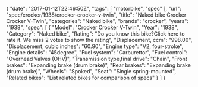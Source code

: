 {
    "date": "2017-01-12T22:46:50Z",
    "tags": [
        "motorbike",
        "spec"
    ],
    "url": "spec\/crocker\/1938\/crocker-crocker-v-twin",
    "title": "Naked bike Crocker Crocker V-Twin",
    "categories": "Naked bike",
    "brands": "crocker",
    "years": "1938",
    "spec": [
        {
            "Model": "Crocker Crocker V-Twin",
            "Year": "1938",
            "Category": "Naked bike",
            "Rating": "Do you know this bike?Click here to rate it. We miss 2 votes to show the rating",
            "Displacement, ccm": "998.00",
            "Displacement, cubic inches": "60.90",
            "Engine type": "V2, four-stroke",
            "Engine details": "45degree",
            "Fuel system": "Carburettor",
            "Fuel control": "Overhead Valves (OHV)",
            "Transmission type,final drive": "Chain",
            "Front brakes": "Expanding brake (drum brake)",
            "Rear brakes": "Expanding brake (drum brake)",
            "Wheels": "Spoked",
            "Seat": "Single spring-mounted",
            "Related bikes": "List related bikes for comparison of specs"
        }
    ]
}